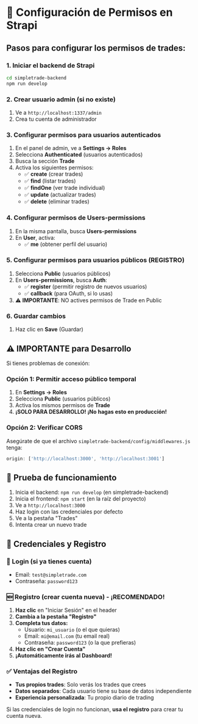 # 🔐 Configuración de Permisos en Strapi

## Pasos para configurar los permisos de trades:

### 1. Iniciar el backend de Strapi
```bash
cd simpletrade-backend
npm run develop
```

### 2. Crear usuario admin (si no existe)
1. Ve a `http://localhost:1337/admin`
2. Crea tu cuenta de administrador

### 3. Configurar permisos para usuarios autenticados
1. En el panel de admin, ve a **Settings → Roles**
2. Selecciona **Authenticated** (usuarios autenticados)
3. Busca la sección **Trade** 
4. Activa los siguientes permisos:
   - ✅ **create** (crear trades)
   - ✅ **find** (listar trades)
   - ✅ **findOne** (ver trade individual)
   - ✅ **update** (actualizar trades)
   - ✅ **delete** (eliminar trades)

### 4. Configurar permisos de Users-permissions
1. En la misma pantalla, busca **Users-permissions**
2. En **User**, activa:
   - ✅ **me** (obtener perfil del usuario)

### 5. Configurar permisos para usuarios públicos (REGISTRO)
1. Selecciona **Public** (usuarios públicos)
2. En **Users-permissions**, busca **Auth**:
   - ✅ **register** (permitir registro de nuevos usuarios)
   - ✅ **callback** (para OAuth, si lo usas)
3. ⚠️ **IMPORTANTE**: NO actives permisos de Trade en Public

### 6. Guardar cambios
1. Haz clic en **Save** (Guardar)

## ⚠️ IMPORTANTE para Desarrollo

Si tienes problemas de conexión:

### Opción 1: Permitir acceso público temporal
1. En **Settings → Roles**
2. Selecciona **Public** (usuarios públicos)
3. Activa los mismos permisos de **Trade**
4. **¡SOLO PARA DESARROLLO! ¡No hagas esto en producción!**

### Opción 2: Verificar CORS
Asegúrate de que el archivo `simpletrade-backend/config/middlewares.js` tenga:
```javascript
origin: ['http://localhost:3000', 'http://localhost:3001']
```

## 🎯 Prueba de funcionamiento

1. Inicia el backend: `npm run develop` (en simpletrade-backend)
2. Inicia el frontend: `npm start` (en la raíz del proyecto)
3. Ve a `http://localhost:3000`
4. Haz login con las credenciales por defecto
5. Ve a la pestaña "Trades" 
6. Intenta crear un nuevo trade

## 📝 Credenciales y Registro

### 🔑 Login (si ya tienes cuenta)
- Email: `test@simpletrade.com`
- Contraseña: `password123`

### 🆕 Registro (crear cuenta nueva) - **¡RECOMENDADO!**
1. **Haz clic** en "Iniciar Sesión" en el header
2. **Cambia a la pestaña "Registro"**
3. **Completa tus datos:**
   - Usuario: `mi_usuario` (o el que quieras)
   - Email: `mi@email.com` (tu email real)
   - Contraseña: `password123` (o la que prefieras)
4. **Haz clic en "Crear Cuenta"**
5. **¡Automáticamente irás al Dashboard!**

### ✅ Ventajas del Registro
- **Tus propios trades**: Solo verás los trades que crees
- **Datos separados**: Cada usuario tiene su base de datos independiente
- **Experiencia personalizada**: Tu propio diario de trading

Si las credenciales de login no funcionan, **usa el registro** para crear tu cuenta nueva.

